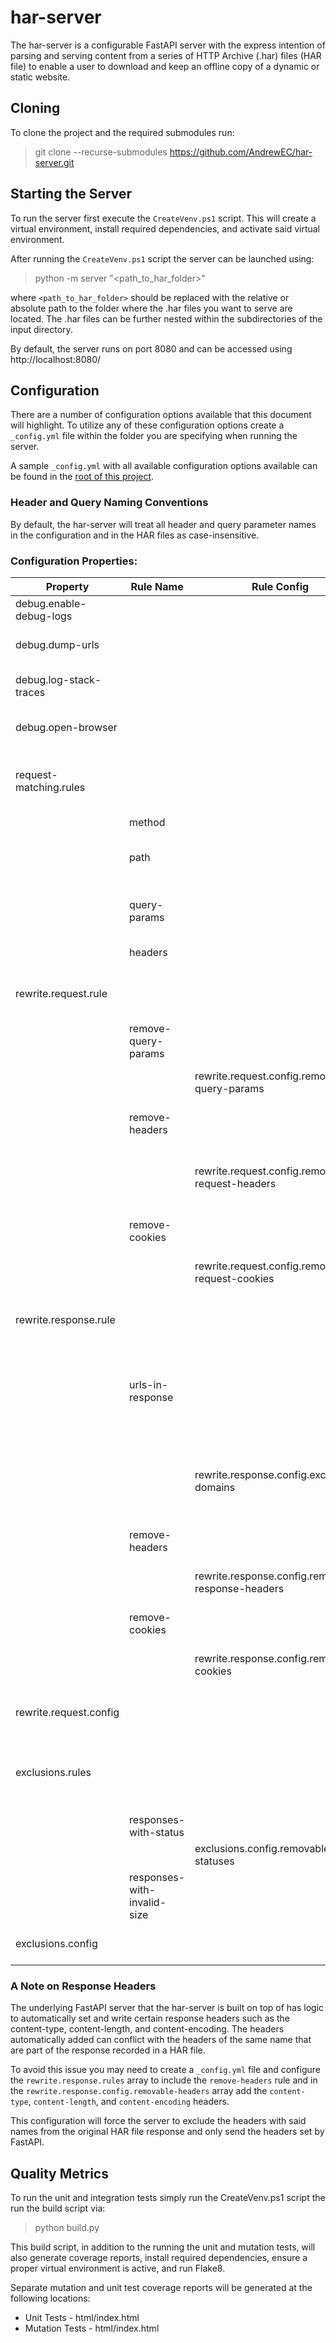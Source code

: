 # har-server
The har-server is a configurable FastAPI server with the express intention of parsing and serving content
from a series of HTTP Archive (.har) files (HAR file) to enable a user to download and keep an offline copy of
a dynamic or static website.

## Cloning
To clone the project and the required submodules run:
> git clone --recurse-submodules https://github.com/AndrewEC/har-server.git

## Starting the Server
To run the server first execute the `CreateVenv.ps1` script. This will create a virtual environment, install
required dependencies, and activate said virtual environment.

After running the `CreateVenv.ps1` script the server can be launched using:
> python -m server "<path_to_har_folder>"

where `<path_to_har_folder>` should be replaced with the relative or absolute path to the folder where the .har files
you want to serve are located. The .har files can be further nested within the subdirectories of the input
directory.

By default, the server runs on port 8080 and can be accessed using http://localhost:8080/

## Configuration
There are a number of configuration options available that this document will highlight. To
utilize any of these configuration options create a `_config.yml` file within the folder you are specifying
when running the server.

A sample `_config.yml` with all available configuration options available can be found in the [root
of this project](./_config.yml).

### Header and Query Naming Conventions
By default, the har-server will treat all header and query parameter names in the configuration and in the
HAR files as case-insensitive.

### Configuration Properties:

| Property                | Rule Name                   | Rule Config                                        | Description                                                                                                                                                                                                                |
|-------------------------|-----------------------------|----------------------------------------------------|----------------------------------------------------------------------------------------------------------------------------------------------------------------------------------------------------------------------------|
| debug.enable-debug-logs |                             |                                                    | Enable more granular logging statements.                                                                                                                                                                                   |
| debug.dump-urls         |                             |                                                    | Dump the URLs loaded from the .har files after all exclusion rules have been executed.                                                                                                                                     |
| debug.log-stack-traces  |                             |                                                    | Log the full stack trace whenever an exception is thrown while the server is running.                                                                                                                                      |
| debug.open-browser      |                             |                                                    | The URL to launch in your default browser once the server has started.                                                                                                                                                     |
| request-matching.rules  |                             |                                                    | The sequentially executed set of predicate functions to determine if an incoming HTTP request matches a previously recorded request pulled from a har file.                                                                |
|                         | method                      |                                                    | Match requests by HTTP method.                                                                                                                                                                                             |
|                         | path                        |                                                    | Match requets by path segments. (This will exclude the host/port and will fully decode the request path.)                                                                                                                  |
|                         | query-params                |                                                    | Match requests by their query parameters. (This will fully decode all query parameters before matching.)                                                                                                                   |
|                         | headers                     |                                                    | Match requests by their request headers.                                                                                                                                                                                   |
| rewrite.request.rule    |                             |                                                    | The sequentially executed set of functions to modify an incoming request or a previously recorded request pulled from a har file.                                                                                          |
|                         | remove-query-params         |                                                    | Removes query params by name from the incoming and recorded request.                                                                                                                                                       |
|                         |                             | rewrite.request.config.removable-query-params      | The list of query param names (case-insensitive) to be removed from each recorded request.                                                                                                                                 |
|                         | remove-headers              |                                                    | Removes headers by name from the incoming and recorded request.                                                                                                                                                            |
|                         |                             | rewrite.request.config.removable-request-headers   | A list of header names (case-insensitive) to be removed from all incoming and recorded requests before attempting to match them.                                                                                           |
|                         | remove-cookies              |                                                    | Removes cookies by name from the incoming and recorded request.                                                                                                                                                            |
|                         |                             | rewrite.request.config.removable-request-cookies   | The list of cookie names (case-insensitive) to be removed from each request.                                                                                                                                               |
| rewrite.response.rule   |                             |                                                    | The sequentially executed set of rules to modify a response from a har file before returning it to the calling Http client.                                                                                                |
|                         | urls-in-response            |                                                    | Rewrites the host and protocol of all `http://` and `https://` URLs in any matched response to `http://localhost:${server.port}` where `${server.port}` will be replaced with the port the server is currently running on. |
|                         |                             | rewrite.response.config.excluded-domains           | A list of protocol + host combinations that should be skipped by the `urls-in-response` rewrite rule. Ex: `http://www.w3.org`. This also supports blank protocols such as `//www.w3.org`.                                  |
|                         | remove-headers              |                                                    | Removes response headers by the header name.                                                                                                                                                                               |
|                         |                             | rewrite.response.config.removable-response-headers | A list of header names (case-insensitive) to be removed from all matched responses before returning said response.                                                                                                         |
|                         | remove-cookies              |                                                    | Removes response cookies by the cookie name.                                                                                                                                                                               |
|                         |                             | rewrite.response.config.removable-cookies          | A list of cookie names (case-insensitive) to be removed from all matched responses before returning said response.                                                                                                         |
| rewrite.request.config  |                             |                                                    | Configuration values to control the behaviour of the request and response rewrite rules.                                                                                                                                   |
| exclusions.rules        |                             |                                                    | A sequentially executed set of rules that will filter out entries from each har file. Entries that are excluded will never be can never be matched or returned by the running har-server.                                  |
|                         | responses-with-status       |                                                    | Filter out any responses that have a matching HTTP status.                                                                                                                                                                 |
|                         |                             | exclusions.config.removable-statuses               | The list of "bad" HTTP status codes to be excluded.                                                                                                                                                                        |
|                         | responses-with-invalid-size |                                                    | Filter out responses that are empty but don't have a 204 response status.                                                                                                                                                  |
| exclusions.config       |                             |                                                    | Configuration values to control the behaviour of the exclusion rules.                                                                                                                                                      |


### A Note on Response Headers
The underlying FastAPI server that the har-server is built on top of has logic to automatically set and write certain
response headers such as the content-type, content-length, and content-encoding. The headers automatically added
can conflict with the headers of the same name that are part of the response recorded in a HAR file.

To avoid this issue you may need to create a `_config.yml` file and configure the
`rewrite.response.rules` array to include the `remove-headers` rule and in the
`rewrite.response.config.removable-headers` array add the `content-type`, `content-length`,
and `content-encoding` headers.

This configuration will force the server to exclude the headers with said names from the original HAR file response
and only send the headers set by FastAPI.


## Quality Metrics

To run the unit and integration tests simply run the CreateVenv.ps1 script the run the build script via:
> python build.py

This build script, in addition to the running the unit and mutation tests, will also generate coverage reports,
install required dependencies, ensure a proper virtual environment is active, and run Flake8.

Separate mutation and unit test coverage reports will be generated at the following locations:

* Unit Tests - html/index.html
* Mutation Tests - html/index.html
